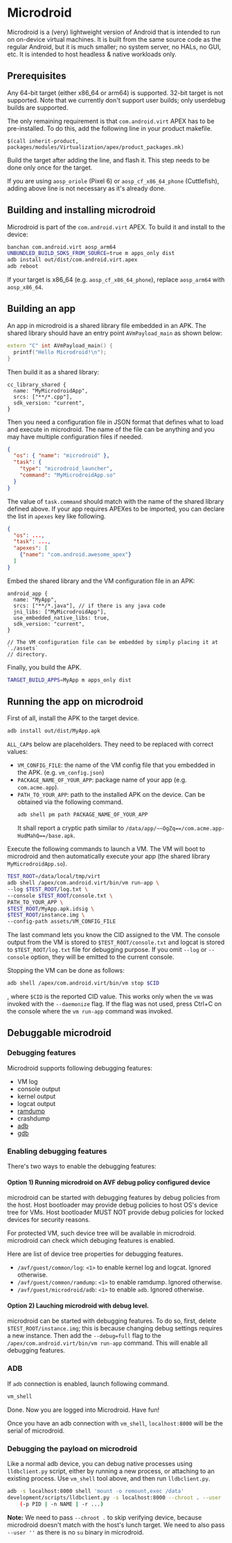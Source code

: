# Microdroid

Microdroid is a (very) lightweight version of Android that is intended to run on
on-device virtual machines. It is built from the same source code as the regular
Android, but it is much smaller; no system server, no HALs, no GUI, etc. It is
intended to host headless & native workloads only.

## Prerequisites

Any 64-bit target (either x86\_64 or arm64) is supported. 32-bit target is not
supported. Note that we currently don't support user builds; only userdebug
builds are supported.

The only remaining requirement is that `com.android.virt` APEX has to be
pre-installed. To do this, add the following line in your product makefile.

```make
$(call inherit-product, packages/modules/Virtualization/apex/product_packages.mk)
```

Build the target after adding the line, and flash it. This step needs to be done
only once for the target.

If you are using `aosp_oriole` (Pixel 6) or `aosp_cf_x86_64_phone` (Cuttlefish),
adding above line is not necessary as it's already done.

## Building and installing microdroid

Microdroid is part of the `com.android.virt` APEX. To build it and install to
the device:

```sh
banchan com.android.virt aosp_arm64
UNBUNDLED_BUILD_SDKS_FROM_SOURCE=true m apps_only dist
adb install out/dist/com.android.virt.apex
adb reboot
```

If your target is x86\_64 (e.g. `aosp_cf_x86_64_phone`), replace `aosp_arm64`
with `aosp_x86_64`.

## Building an app

An app in microdroid is a shared library file embedded in an APK. The shared
library should have an entry point `AVmPayload_main` as shown below:

```C++
extern "C" int AVmPayload_main() {
  printf("Hello Microdroid!\n");
}
```

Then build it as a shared library:

```
cc_library_shared {
  name: "MyMicrodroidApp",
  srcs: ["**/*.cpp"],
  sdk_version: "current",
}
```

Then you need a configuration file in JSON format that defines what to load and
execute in microdroid. The name of the file can be anything and you may have
multiple configuration files if needed.

```json
{
  "os": { "name": "microdroid" },
  "task": {
    "type": "microdroid_launcher",
    "command": "MyMicrodroidApp.so"
  }
}
```

The value of `task.command` should match with the name of the shared library
defined above. If your app requires APEXes to be imported, you can declare the
list in `apexes` key like following.

```json
{
  "os": ...,
  "task": ...,
  "apexes": [
    {"name": "com.android.awesome_apex"}
  ]
}
```

Embed the shared library and the VM configuration file in an APK:

```
android_app {
  name: "MyApp",
  srcs: ["**/*.java"], // if there is any java code
  jni_libs: ["MyMicrodroidApp"],
  use_embedded_native_libs: true,
  sdk_version: "current",
}

// The VM configuration file can be embedded by simply placing it at `./assets`
// directory.
```

Finally, you build the APK.

```sh
TARGET_BUILD_APPS=MyApp m apps_only dist
```

## Running the app on microdroid

First of all, install the APK to the target device.

```sh
adb install out/dist/MyApp.apk
```

`ALL_CAP`s below are placeholders. They need to be replaced with correct
values:

* `VM_CONFIG_FILE`: the name of the VM config file that you embedded in the APK.
  (e.g. `vm_config.json`)
* `PACKAGE_NAME_OF_YOUR_APP`: package name of your app (e.g. `com.acme.app`).
* `PATH_TO_YOUR_APP`: path to the installed APK on the device. Can be obtained
  via the following command.
  ```sh
  adb shell pm path PACKAGE_NAME_OF_YOUR_APP
  ```
  It shall report a cryptic path similar to `/data/app/~~OgZq==/com.acme.app-HudMahQ==/base.apk`.

Execute the following commands to launch a VM. The VM will boot to microdroid
and then automatically execute your app (the shared library
`MyMicrodroidApp.so`).

```sh
TEST_ROOT=/data/local/tmp/virt
adb shell /apex/com.android.virt/bin/vm run-app \
--log $TEST_ROOT/log.txt \
--console $TEST_ROOT/console.txt \
PATH_TO_YOUR_APP \
$TEST_ROOT/MyApp.apk.idsig \
$TEST_ROOT/instance.img \
--config-path assets/VM_CONFIG_FILE
```

The last command lets you know the CID assigned to the VM. The console output
from the VM is stored to `$TEST_ROOT/console.txt` and logcat is stored to
`$TEST_ROOT/log.txt` file for debugging purpose. If you omit `--log` or
`--console` option, they will be emitted to the current console.

Stopping the VM can be done as follows:

```sh
adb shell /apex/com.android.virt/bin/vm stop $CID
```

, where `$CID` is the reported CID value. This works only when the `vm` was
invoked with the `--daemonize` flag. If the flag was not used, press Ctrl+C on
the console where the `vm run-app` command was invoked.

## Debuggable microdroid

### Debugging features
Microdroid supports following debugging features:

- VM log
- console output
- kernel output
- logcat output
- [ramdump](../docs/debug/ramdump.md)
- crashdump
- [adb](#adb)
- [gdb](#debugging-the-payload-on-microdroid)

### Enabling debugging features
There's two ways to enable the debugging features:

#### Option 1) Running microdroid on AVF debug policy configured device

microdroid can be started with debugging features by debug policies from the
host. Host bootloader may provide debug policies to host OS's device tree for
VMs. Host bootloader MUST NOT provide debug policies for locked devices for
security reasons.

For protected VM, such device tree will be available in microdroid. microdroid
can check which debuging features is enabled.

Here are list of device tree properties for debugging features.

- `/avf/guest/common/log`: `<1>` to enable kernel log and logcat. Ignored
  otherwise.
- `/avf/guest/common/ramdump`: `<1>` to enable ramdump. Ignored otherwise.
- `/avf/guest/microdroid/adb`: `<1>` to enable `adb`. Ignored otherwise.

#### Option 2) Lauching microdroid with debug level.

microdroid can be started with debugging features. To do so, first, delete
`$TEST_ROOT/instance.img`; this is because changing debug settings requires a
new instance. Then add the `--debug=full` flag to the
`/apex/com.android.virt/bin/vm run-app` command. This will enable all debugging
features.

### ADB

If `adb` connection is enabled, launch following command.

```sh
vm_shell
```

Done. Now you are logged into Microdroid. Have fun!

Once you have an adb connection with `vm_shell`, `localhost:8000` will be the
serial of microdroid.

### Debugging the payload on microdroid

Like a normal adb device, you can debug native processes using `lldbclient.py`
script, either by running a new process, or attaching to an existing process.
Use `vm_shell` tool above, and then run `lldbclient.py`.

```sh
adb -s localhost:8000 shell 'mount -o remount,exec /data'
development/scripts/lldbclient.py -s localhost:8000 --chroot . --user '' \
    (-p PID | -n NAME | -r ...)
```

**Note:** We need to pass `--chroot .` to skip verifying device, because
microdroid doesn't match with the host's lunch target. We need to also pass
`--user ''` as there is no `su` binary in microdroid.
